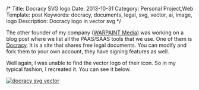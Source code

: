/*
Title: Docracy SVG logo
Date: 2013-10-31
Category: Personal Project,Web
Template: post
Keywords: docracy, documents, legal, svg, vector, ai, image, logo
Description: Docracy logo in vector svg
*/

The other founder of my company ([WARPAINT Media](http://warpaintmedia.ca "WARPAINT Media Homepage")) was working on a blog post where we list all the PAAS/SAAS tools that we use. One of them is [Docracy](https://www.docracy.com/ "Docracy Homepage"). It is a site that shares free legal documents. You can modify and fork them to your own account, they have signing features as well.

Well again, I was unable to find the vector logo of their icon. So in my typical fashion, I recreated it. You can see it below.

<div class="center">
  <a href="http://ohdoylerules.com/content/images/docracy.svg" title="docracy svg vector" target="_blank"><img alt="docracy svg vector" src="http://ohdoylerules.com/content/images/docracy.svg" ></a>
</div>
